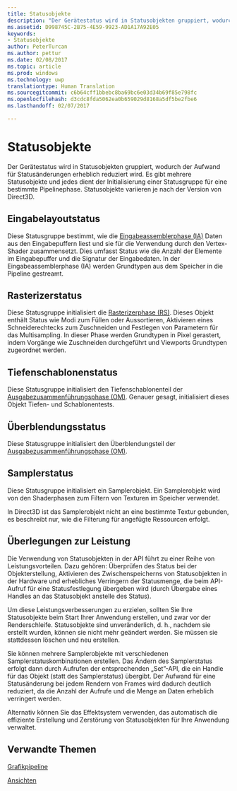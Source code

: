 ```yaml
---
title: Statusobjekte
description: "Der Gerätestatus wird in Statusobjekten gruppiert, wodurch der Aufwand für Statusänderungen erheblich reduziert wird. Es gibt mehrere Statusobjekte und jedes dient der Initialisierung einer Statusgruppe für eine bestimmte Pipelinephase. Statusobjekte variieren je nach der Version von Direct3D."
ms.assetid: D998745C-2B75-4E59-9923-AD1A17A92E05
keywords:
- Statusobjekte
author: PeterTurcan
ms.author: pettur
ms.date: 02/08/2017
ms.topic: article
ms.prod: windows
ms.technology: uwp
translationtype: Human Translation
ms.sourcegitcommit: c6b64cff1bbebc8ba69bc6e03d34b69f85e798fc
ms.openlocfilehash: d3cdc8fda5062ea0b659029d8168a5df5be2fbe6
ms.lasthandoff: 02/07/2017

---
```


# <a name="state-objects"></a>Statusobjekte


Der Gerätestatus wird in Statusobjekten gruppiert, wodurch der Aufwand für Statusänderungen erheblich reduziert wird. Es gibt mehrere Statusobjekte und jedes dient der Initialisierung einer Statusgruppe für eine bestimmte Pipelinephase. Statusobjekte variieren je nach der Version von Direct3D.

## <a name="span-idinputlayoutspanspan-idinputlayoutspanspan-idinputlayoutspaninput-layout-state"></a><span id="Input_Layout"></span><span id="input_layout"></span><span id="INPUT_LAYOUT"></span>Eingabelayoutstatus


Diese Statusgruppe bestimmt, wie die [Eingabeassemblerphase (IA)](input-assembler-stage--ia-.md) Daten aus den Eingabepuffern liest und sie für die Verwendung durch den Vertex-Shader zusammensetzt. Dies umfasst Status wie die Anzahl der Elemente im Eingabepuffer und die Signatur der Eingabedaten. In der Eingabeassemblerphase (IA) werden Grundtypen aus dem Speicher in die Pipeline gestreamt.

## <a name="span-idrasterizerspanspan-idrasterizerspanspan-idrasterizerspanrasterizer-state"></a><span id="Rasterizer"></span><span id="rasterizer"></span><span id="RASTERIZER"></span>Rasterizerstatus


Diese Statusgruppe initialisiert die [Rasterizerphase (RS)](rasterizer-stage--rs-.md). Dieses Objekt enthält Status wie Modi zum Füllen oder Aussortieren, Aktivieren eines Schneiderechtecks zum Zuschneiden und Festlegen von Parametern für das Multisampling. In dieser Phase werden Grundtypen in Pixel gerastert, indem Vorgänge wie Zuschneiden durchgeführt und Viewports Grundtypen zugeordnet werden.

## <a name="span-iddepthstencilspanspan-iddepthstencilspanspan-iddepthstencilspandepth-stencil-state"></a><span id="DepthStencil"></span><span id="depthstencil"></span><span id="DEPTHSTENCIL"></span>Tiefenschablonenstatus


Diese Statusgruppe initialisiert den Tiefenschablonenteil der [Ausgabezusammenführungsphase (OM)](output-merger-stage--om-.md). Genauer gesagt, initialisiert dieses Objekt Tiefen- und Schablonentests.

## <a name="span-idblendspanspan-idblendspanspan-idblendspanblend-state"></a><span id="Blend"></span><span id="blend"></span><span id="BLEND"></span>Überblendungsstatus


Diese Statusgruppe initialisiert den Überblendungsteil der [Ausgabezusammenführungsphase (OM)](output-merger-stage--om-.md).

## <a name="span-idsamplerspanspan-idsamplerspanspan-idsamplerspansampler-state"></a><span id="Sampler"></span><span id="sampler"></span><span id="SAMPLER"></span>Samplerstatus


Diese Statusgruppe initialisiert ein Samplerobjekt. Ein Samplerobjekt wird von den Shaderphasen zum Filtern von Texturen im Speicher verwendet.

In Direct3D ist das Samplerobjekt nicht an eine bestimmte Textur gebunden, es beschreibt nur, wie die Filterung für angefügte Ressourcen erfolgt.

## <a name="span-idperformanceconsiderationsspanspan-idperformanceconsiderationsspanspan-idperformanceconsiderationsspanperformance-considerations"></a><span id="Performance_Considerations"></span><span id="performance_considerations"></span><span id="PERFORMANCE_CONSIDERATIONS"></span>Überlegungen zur Leistung


Die Verwendung von Statusobjekten in der API führt zu einer Reihe von Leistungsvorteilen. Dazu gehören: Überprüfen des Status bei der Objekterstellung, Aktivieren des Zwischenspeicherns von Statusobjekten in der Hardware und erhebliches Verringern der Statusmenge, die beim API-Aufruf für eine Statusfestlegung übergeben wird (durch Übergabe eines Handles an das Statusobjekt anstelle des Status).

Um diese Leistungsverbesserungen zu erzielen, sollten Sie Ihre Statusobjekte beim Start Ihrer Anwendung erstellen, und zwar vor der Renderschleife. Statusobjekte sind unveränderlich, d. h., nachdem sie erstellt wurden, können sie nicht mehr geändert werden. Sie müssen sie stattdessen löschen und neu erstellen.

Sie können mehrere Samplerobjekte mit verschiedenen Samplerstatuskombinationen erstellen. Das Ändern des Samplerstatus erfolgt dann durch Aufrufen der entsprechenden „Set”-API, die ein Handle für das Objekt (statt des Samplerstatus) übergibt. Der Aufwand für eine Statusänderung bei jedem Rendern von Frames wird dadurch deutlich reduziert, da die Anzahl der Aufrufe und die Menge an Daten erheblich verringert werden.

Alternativ können Sie das Effektsystem verwenden, das automatisch die effiziente Erstellung und Zerstörung von Statusobjekten für Ihre Anwendung verwaltet.

## <a name="span-idrelated-topicsspanrelated-topics"></a><span id="related-topics"></span>Verwandte Themen


[Grafikpipeline](graphics-pipeline.md)

[Ansichten](views.md)

 

 





